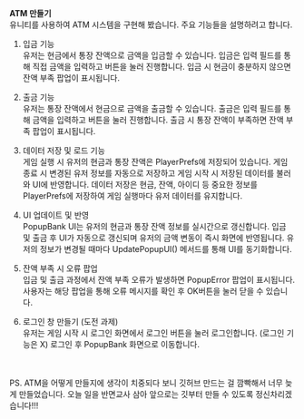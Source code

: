 **ATM 만들기**
 <br>
유니티를 사용하여 ATM 시스템을 구현해 봤습니다. 주요 기능들을 설명하려고 합니다.

1. 입금 기능 <br>
유저는 현금에서 통장 잔액으로 금액을 입금할 수 있습니다.
입금은 입력 필드를 통해 직접 금액을 입력하고 버튼을 눌러 진행합니다.
입금 시 현금이 충분하지 않으면 잔액 부족 팝업이 표시됩니다.

2. 출금 기능 <br>
유저는 통장 잔액에서 현금으로 금액을 출금할 수 있습니다.
출금은 입력 필드를 통해 금액을 입력하고 버튼을 눌러 진행합니다.
출금 시 통장 잔액이 부족하면 잔액 부족 팝업이 표시됩니다.

3. 데이터 저장 및 로드 기능 <br>
게임 실행 시 유저의 현금과 통장 잔액은 PlayerPrefs에 저장되어 있습니다.
게임 종료 시 변경된 유저 정보를 자동으로 저장하고 게임 시작 시 저장된 데이터를 불러와 UI에 반영합니다.
데이터 저장은 현금, 잔액, 아이디 등 중요한 정보를 PlayerPrefs에 저장하여 게임 실행마다 유저 데이터를 유지합니다.

4. UI 업데이트 및 반영 <br>
PopupBank UI는 유저의 현금과 통장 잔액 정보를 실시간으로 갱신합니다.
입금 및 출금 후 UI가 자동으로 갱신되며 유저의 금액 변동이 즉시 화면에 반영됩니다.
유저의 정보가 변경될 때마다 UpdatePopupUI() 메서드를 통해 UI를 동기화합니다.

5. 잔액 부족 시 오류 팝업 <br>
입금 및 출금 과정에서 잔액 부족 오류가 발생하면 PopupError 팝업이 표시됩니다.
사용자는 해당 팝업을 통해 오류 메시지를 확인 후 OK버튼을 눌러 닫을 수 있습니다.

6. 로그인 창 만들기 (도전 과제) <br>
유저는 게임 시작 시 로그인 화면에서 로그인 버튼을 눌러 로그인합니다. (로그인 기능은 X)
로그인 후 PopupBank 화면으로 이동합니다.
<br>
<br>
PS. ATM을 어떻게 만들지에 생각이 치중되다 보니 깃허브 만드는 걸 깜빡해서 너무 늦게 만들었습니다. 오늘 일을 반면교사 삼아 앞으로는 깃부터 만들 수 있도록 정신차리겠습니다!!!
